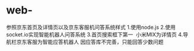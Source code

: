 # web-
参照京东首页及详情页以及京东客服机问答系统样式
1.使用node.js
2.使用socket.io实现智能机器人问答系统
3.首页搜索框下第一  小米MIX为详情页
4.导航栏京东客服为智能应答机器人 因应答库不完善，只能回答少数问题


